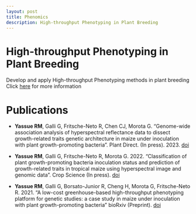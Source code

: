 ```yaml
---
layout: post
title: Phenomics 
description: High-throughput Phenotyping in Plant Breeding
---
```


# High-throughput Phenotyping in Plant Breeding

Develop and apply High-throughput Phenotyping methods in plant breeding 
Click [here](https://www.researchgate.net/project/High-throughput-Phenotyping-in-Plant-Breeding) for more information

# Publications

* **Yassue RM**, Galli G, Fritsche-Neto  R, Chen CJ, Morota G. “Genome-wide association analysis of hyperspectral reflectance data to dissect growth-related traits genetic architecture in maize under inoculation with plant growth-promoting bacteria”. Plant Direct. (In press). 2023. [doi](https://doi.org/10.1101/2022.08.11.503682)

* **Yassue RM**, Galli G, Fritsche-Neto  R, Morota G. 2022. “Classification of plant growth-promoting bacteria inoculation status and prediction of growth-related traits in tropical maize using hyperspectral image and genomic data”. Crop Science (In press).  [doi](https://doi.org/10.1101/2022.03.04.483003)

* **Yassue RM**, Galli G, Borsato-Junior R, Cheng H,  Morota G, Fritsche-Neto  R. 2021. “A low-cost greenhouse-based high-throughput phenotyping platform for genetic studies: a case study in maize under inoculation with plant growth-promoting bacteria” bioRxiv (Preprint).  [doi](https://doi.org/10.1101/2021.08.12.456112)

